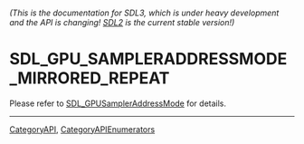 ###### (This is the documentation for SDL3, which is under heavy development and the API is changing! [SDL2](https://wiki.libsdl.org/SDL2/) is the current stable version!)
# SDL_GPU_SAMPLERADDRESSMODE_MIRRORED_REPEAT

Please refer to [SDL_GPUSamplerAddressMode](SDL_GPUSamplerAddressMode) for details.

----
[CategoryAPI](CategoryAPI), [CategoryAPIEnumerators](CategoryAPIEnumerators)

